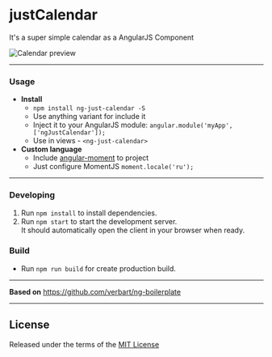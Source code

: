 # justCalendar

It's a super simple calendar as a AngularJS Component

![Calendar preview](http://i.imgur.com/tVizf0o.png)

---

### Usage
- **Install**
  - `npm install ng-just-calendar -S`
  - Use anything variant for include it
  - Inject it to your AngularJS module:
    `angular.module('myApp', ['ngJustCalendar']);`
  - Use in views - `<ng-just-calendar>`
- **Custom language**
  - Include [angular-moment](https://github.com/urish/angular-moment) to project
  - Just configure MomentJS `moment.locale('ru');`

---

### Developing

1. Run `npm install` to install dependencies.
2. Run `npm start` to start the development server.  
   It should automatically open the client in your browser when ready.

### Build

- Run `npm run build` for create production build.

---

**Based on** https://github.com/verbart/ng-boilerplate

---

## License 
Released under the terms of the [MIT License](LICENSE)

